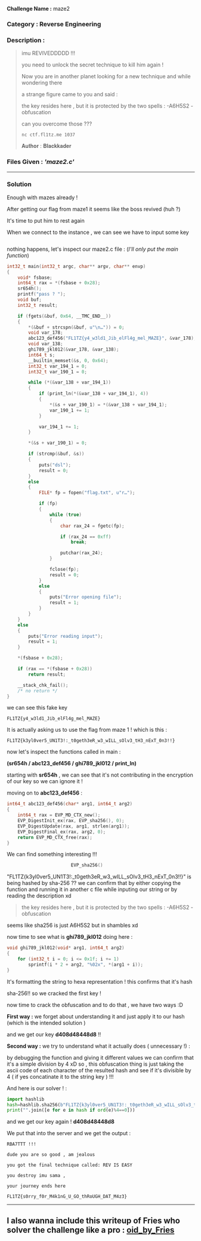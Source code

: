 **Challenge Name :** maze2

### **Category :** Reverse Engineering

### **Description :**

> imu REVIVEDDDDD !!!
> 
> you need to unlock the secret technique to kill him again !
> 
> Now you are in another planet looking for a new technique and while wondering there
> 
> a strange figure came to you and said :
> 
> the key resides here , but it is protected by the two spells : -A6H5S2 -obfuscation
> 
> can you overcome those ???
> 
> `nc ctf.fl1tz.me 1037`
> 
> 𝐀𝐮𝐭𝐡𝐨𝐫 : 𝐁𝐥𝐚𝐜𝐤𝐤𝐚𝐝𝐞𝐫

### **Files Given :** _'maze2.c'_

---

### Solution

Enough with mazes already ! 

After getting our flag from maze1 it seems like the boss revived (huh ?) 

It's time to put him to rest again 

When we connect to the instance , we can see we have to input some key 

<img src="https://private-user-images.githubusercontent.com/144800528/413027341-83f24065-309a-41f9-b248-4e1672babc22.png?jwt=eyJhbGciOiJIUzI1NiIsInR5cCI6IkpXVCJ9.eyJpc3MiOiJnaXRodWIuY29tIiwiYXVkIjoicmF3LmdpdGh1YnVzZXJjb250ZW50LmNvbSIsImtleSI6ImtleTUiLCJleHAiOjE3Mzk0NzQxOTAsIm5iZiI6MTczOTQ3Mzg5MCwicGF0aCI6Ii8xNDQ4MDA1MjgvNDEzMDI3MzQxLTgzZjI0MDY1LTMwOWEtNDFmOS1iMjQ4LTRlMTY3MmJhYmMyMi5wbmc_WC1BbXotQWxnb3JpdGhtPUFXUzQtSE1BQy1TSEEyNTYmWC1BbXotQ3JlZGVudGlhbD1BS0lBVkNPRFlMU0E1M1BRSzRaQSUyRjIwMjUwMjEzJTJGdXMtZWFzdC0xJTJGczMlMkZhd3M0X3JlcXVlc3QmWC1BbXotRGF0ZT0yMDI1MDIxM1QxOTExMzBaJlgtQW16LUV4cGlyZXM9MzAwJlgtQW16LVNpZ25hdHVyZT0xZGIyZTE3ZDZjNzg4MjcyMTE2ZGM2MThjN2FlNzRmNTliOTdiNzBmMjM4YTE5ZTVmMWQzYTJjMzAwOWFiMmVmJlgtQW16LVNpZ25lZEhlYWRlcnM9aG9zdCJ9.DcO3qgpdD5kmN9yD1l-6aAabC2F5iwzLOFtVkFhsfAE" title="" alt="" data-align="center">

nothing happens, let's inspect our maze2.c file : (_I'll only put the main function_)

```c
int32_t main(int32_t argc, char** argv, char** envp)
{
    void* fsbase;
    int64_t rax = *(fsbase + 0x28);
    sr654h();
    printf("pass ? ");
    void buf;
    int32_t result;

    if (fgets(&buf, 0x64, __TMC_END__))
    {
        *(&buf + strcspn(&buf, u"\n…")) = 0;
        void var_178;
        abc123_def456("FL1TZ{y4_w3ld1_Jib_elFl4g_mel_MAZE}", &var_178);
        void var_138;
        ghi789_jkl012(&var_178, &var_138);
        int64_t s;
        __builtin_memset(&s, 0, 0x64);
        int32_t var_194_1 = 0;
        int32_t var_190_1 = 0;

        while (*(&var_138 + var_194_1))
        {
            if (print_ln(*(&var_138 + var_194_1), 4))
            {
                *(&s + var_190_1) = *(&var_138 + var_194_1);
                var_190_1 += 1;
            }

            var_194_1 += 1;
        }

        *(&s + var_190_1) = 0;

        if (strcmp(&buf, &s))
        {
            puts("dsl");
            result = 0;
        }
        else
        {
            FILE* fp = fopen("flag.txt", u"r…");

            if (fp)
            {
                while (true)
                {
                    char rax_24 = fgetc(fp);

                    if (rax_24 == 0xff)
                        break;

                    putchar(rax_24);
                }

                fclose(fp);
                result = 0;
            }
            else
            {
                puts("Error opening file");
                result = 1;
            }
        }
    }
    else
    {
        puts("Error reading input");
        result = 1;
    }

    *(fsbase + 0x28);

    if (rax == *(fsbase + 0x28))
        return result;

    __stack_chk_fail();
    /* no return */
}
```

we can see this fake key 

```
FL1TZ{y4_w3ld1_Jib_elFl4g_mel_MAZE}
```

It is actually asking us to use the flag from maze 1 ! which is this :

```
FL1TZ{k3yl0ver5_UN1T3!:_t0geth3eR_w3_wILL_sOlv3_tH3_nExT_0n3!!}
```

now let's inspect  the functions called in main :

**(sr654h / abc123_def456 / ghi789_jkl012 / print_ln)**

starting with **sr654h** , we can see that it's not contributing in the encryption of our key so we can ignore it ! 

moving on to **abc123_def456** :

```c
int64_t abc123_def456(char* arg1, int64_t arg2)
{
    int64_t rax = EVP_MD_CTX_new();
    EVP_DigestInit_ex(rax, EVP_sha256(), 0);
    EVP_DigestUpdate(rax, arg1, strlen(arg1));
    EVP_DigestFinal_ex(rax, arg2, 0);
    return EVP_MD_CTX_free(rax);
}
```

We can find something interesting !!! 

```c
                        EVP_sha256()
```

"FL1TZ{k3yl0ver5_UN1T3!:_t0geth3eR_w3_wILL_sOlv3_tH3_nExT_0n3!!}" is being hashed by sha-256 ?? we can confirm that by either copying the function and running it in another c file while inputing our string or by reading the description xd 

> the key resides here , but it is protected by the two spells : -A6H5S2 -obfuscation

seems like sha256 is just A6H5S2 but in shambles xd 

now time to see what is **ghi789_jkl012** doing here :

```c
void ghi789_jkl012(void* arg1, int64_t arg2)
{
    for (int32_t i = 0; i <= 0x1f; i += 1)
        sprintf(i * 2 + arg2, "%02x", *(arg1 + i));
}
```

It's formatting the string to hexa representation ! this confirms that it's hash 

sha-256!! so we cracked the first key ! 

now time to crack the obfuscation  and to do that , we have two ways :D 

**First way :** we forget about understanding it and just apply it to our hash (which is the intended solution )

and we get our key **d408d48448d8** !!

**Second way :** we try to understand what it actually does ( unnecessary !) :

by debugging the function and giving it different values we can confirm that it's a simple division by 4 xD so , this obfuscation thing is just taking the ascii code of each character of the resulted hash and see if it's divisible by 4 ( if yes concatinate it to the string key ) !!!

And here is our solver ! :

```python
import hashlib
hash=hashlib.sha256(b"FL1TZ{k3yl0ver5_UN1T3!:_t0geth3eR_w3_wILL_sOlv3_tH3_nExT_0n3!!}").hexdigest()
print("".join([e for e in hash if ord(e)%4==0]))
```

and we get our key again ! **d408d48448d8**

We put that into the server and we get the output :

```
RBA7TTT !!!

dude you are so good , am jealous 

you got the final technique called: REV IS EASY 

you destroy imu sama ,

your journey ends here 

FL1TZ{s0rry_f0r_M4k1nG_U_GO_thRoUGH_DAT_M4z3}
```

---
I also wanna include this writeup of Fries who solver the challenge like a pro : 
<a href="https://github.com/Fr1es5/FL1TZ-ctf-rev-writeups/tree/main/Maze2" target="_blank">oid_by_Fries</a>
---
